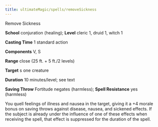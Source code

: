 ```yaml
---
title: ultimateMagic/spells/removeSickness
---
```

Remove Sickness

**School** conjuration (healing); **Level** cleric 1, druid 1, witch 1

**Casting Time** 1 standard action

**Components** V, S

**Range** close (25 ft. + 5 ft./2 levels)

**Target** s one creature

**Duration** 10 minutes/level; see text

**Saving Throw** Fortitude negates (harmless); **Spell Resistance** yes (harmless)

You quell feelings of illness and nausea in the target, giving it a +4 morale bonus on saving throws against disease, nausea, and sickened effects. If the subject is already under the influence of one of these effects when receiving the spell, that effect is suppressed for the duration of the spell.

